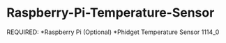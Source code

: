 # Raspberry-Pi-Temperature-Sensor

REQUIRED:
  *Raspberry Pi (Optional)
  *Phidget Temperature Sensor 1114_0

